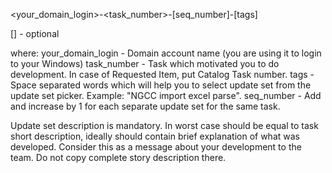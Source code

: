 \<your_domain_login\>-\<task_number\>-\[seq_number\]-\[tags\]

[] - optional

where:
your_domain_login - Domain account name (you are using it to login to your Windows)
task_number - Task which motivated you to do development. In case of Requested Item, put Catalog Task number.
tags - Space separated words which will help you to select update set from the update set picker. Example: "NGCC import excel parse".
seq_number - Add and increase by 1 for each separate update set for the same task.

Update set description is mandatory. In worst case should be equal to task short description, ideally should contain brief explanation of what was developed. Consider this as a message about your development to the team. Do not copy complete story description there.
